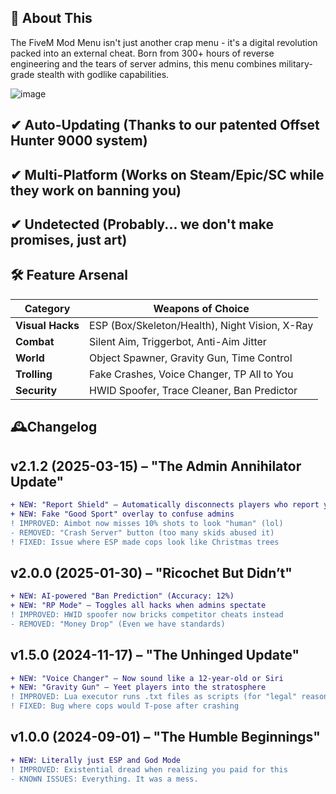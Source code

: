 ## 🌟 About This
The FiveM Mod Menu isn't just another crap menu - it's a digital revolution packed into an external cheat. Born from 300+ hours of reverse engineering and the tears of server admins, this menu combines military-grade stealth with godlike capabilities.

![image](https://github.com/user-attachments/assets/89196937-b198-4e4a-a7d5-1ad9c34ae01e)


## ✔ Auto-Updating (Thanks to our patented Offset Hunter 9000 system)
## ✔ Multi-Platform (Works on Steam/Epic/SC while they work on banning you)
## ✔ Undetected (Probably... we don't make promises, just art)

## 🛠️ **Feature Arsenal**  

| Category        | Weapons of Choice                          |
|-----------------|--------------------------------------------|
| **Visual Hacks** | ESP (Box/Skeleton/Health), Night Vision, X-Ray |
| **Combat**      | Silent Aim, Triggerbot, Anti-Aim Jitter   |
| **World**       | Object Spawner, Gravity Gun, Time Control |
| **Trolling**    | Fake Crashes, Voice Changer, TP All to You |
| **Security**    | HWID Spoofer, Trace Cleaner, Ban Predictor|



## 🕰️Changelog

## v2.1.2 (2025-03-15) – "The Admin Annihilator Update"

```diff
+ NEW: "Report Shield" – Automatically disconnects players who report you  
+ NEW: Fake "Good Sport" overlay to confuse admins  
! IMPROVED: Aimbot now misses 10% shots to look "human" (lol)  
- REMOVED: "Crash Server" button (too many skids abused it)  
! FIXED: Issue where ESP made cops look like Christmas trees  
```

## v2.0.0 (2025-01-30) – "Ricochet But Didn’t"

```diff
+ NEW: AI-powered "Ban Prediction" (Accuracy: 12%)  
+ NEW: "RP Mode" – Toggles all hacks when admins spectate  
! IMPROVED: HWID spoofer now bricks competitor cheats instead  
- REMOVED: "Money Drop" (Even we have standards)  
```
## v1.5.0 (2024-11-17) – "The Unhinged Update"

```diff
+ NEW: "Voice Changer" – Now sound like a 12-year-old or Siri  
+ NEW: "Gravity Gun" – Yeet players into the stratosphere  
! IMPROVED: Lua executor runs .txt files as scripts (for "legal" reasons)  
! FIXED: Bug where cops would T-pose after crashing  
```
## v1.0.0 (2024-09-01) – "The Humble Beginnings"

```diff
+ NEW: Literally just ESP and God Mode  
! IMPROVED: Existential dread when realizing you paid for this  
- KNOWN ISSUES: Everything. It was a mess.  
```
